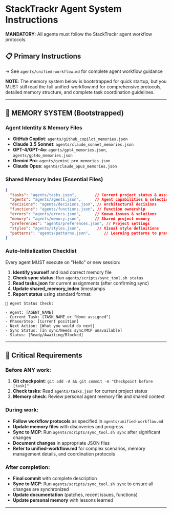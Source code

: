 # StackTrackr Agent System Instructions

**MANDATORY**: All agents must follow the StackTrackr agent workflow protocols.

## 📋 **Primary Instructions**

→ See `agents/unified-workflow.md` for complete agent workflow guidance

**NOTE**: The memory system below is bootstrapped for quick startup, but you MUST still read the full unified-workflow.md for comprehensive protocols, detailed memory structure, and complete task coordination guidelines.

---

## 🧠 **MEMORY SYSTEM (Bootstrapped)**

### **Agent Identity & Memory Files**

- **GitHub Copilot**: `agents/github_copilot_memories.json`
- **Claude 3.5 Sonnet**: `agents/claude_sonnet_memories.json`
- **GPT-4/GPT-4o**: `agents/gpt4_memories.json`, `agents/gpt4o_memories.json`
- **Gemini Pro**: `agents/gemini_pro_memories.json`
- **Claude Opus**: `agents/claude_opus_memories.json`

### **Shared Memory Index (Essential Files)**

```json
{
  "tasks": "agents/tasks.json",        // Current project status & assignments
  "agents": "agents/agents.json",      // Agent capabilities & selection
  "decisions": "agents/decisions.json", // Architectural decisions
  "functions": "agents/functions.json", // Function ownership
  "errors": "agents/errors.json",      // Known issues & solutions
  "memory": "agents/memory.json",      // Shared project memory
  "preferences": "agents/preferences.json", // Project settings
  "styles": "agents/styles.json",       // Visual style definitions
  "patterns": "agents/patterns.json",      // Learning patterns to prevent recurring errors and improve efficiency
}
```

### **Auto-Initialization Checklist**

Every agent MUST execute on "Hello" or new session:

1. **Identify yourself** and load correct memory file
2. **Check sync status**: Run `agents/scripts/sync_tool.sh status`
3. **Read tasks.json** for current assignments (after confirming sync)
4. **Update shared_memory_index** timestamps
5. **Report status** using standard format:

```
🤖 Agent Status Check:

- Agent: [AGENT_NAME]
- Current Task: [TASK_NAME or "None assigned"]
- Phase/Step: [Current position]
- Next Action: [What you would do next]
- Sync Status: [In sync/Needs sync/MCP unavailable]
- Status: [Ready/Awaiting/Blocked]

```

---

## 🚨 **Critical Requirements**

### **Before ANY work:**

1. **Git checkpoint**: `git add -A && git commit -m "Checkpoint before [task]"`
2. **Check tasks**: Read `agents/tasks.json` for current project status
3. **Memory check**: Review personal agent memory file and shared context

### **During work:**

- **Follow workflow protocols** as specified in `agents/unified-workflow.md`
- **Update memory files** with discoveries and progress
- **Sync to MCP**: Run `agents/scripts/sync_tool.sh sync` after significant changes
- **Document changes** in appropriate JSON files
- **Refer to unified-workflow.md** for complex scenarios, memory management details, and coordination protocols

### **After completion:**

- **Final commit** with complete description
- **Sync to MCP**: Run `agents/scripts/sync_tool.sh sync` to ensure all changes are synchronized
- **Update documentation** (patches, recent issues, functions)
- **Update personal memory** with lessons learned

---
